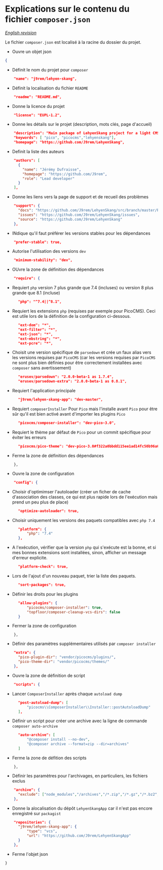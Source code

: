 # Explications sur le contenu du fichier `composer.json`

_[English revision](../en/composer-file-explanations.md)_

Le fichier `composer.json` est localisé à la racine du dossier du projet.

 - Ouvre un objet json
  ```json
  {
  ```
 - Définit le nom du projet pour `composer`
  ```json
      "name": "j9rem/lehyen-skang",
  ```
 - Définit la localisation du fichier `README`
  ```json
      "readme": "README.md",
  ```
 - Donne la licence du projet
  ```json
      "license": "EUPL-1.2",
  ```
 - Donne les détails sur le projet (description, mots clés, page d'accueil)
  ```json
      "description": "Main package of LehyenSkang project for a light CMS based on PicoCMS",
      "keywords": [ "pico", "picocms","lehyenskang"],
      "homepage": "https://github.com/J9rem/LehyenSkang",
  ```
 - Definit la liste des auteurs
  ```json
      "authors": [
        {
          "name": "Jérémy Dufraisse",
          "homepage": "https://github.com/J9rem",
          "role": "Lead developer"
        }
      ],
  ```
 - Donne les liens vers la page de support et de recueil des problèmes
  ```json
      "support": {
        "docs": "https://github.com/J9rem/LehyenSkang/src/branch/master/README.md",
        "issues": "https://github.com/J9rem/LehyenSkang/issues",
        "source": "https://github.com/J9rem/LehyenSkang"
      },
  ```
 - INdique qu'il faut préférer les versions stables pour les dépendances
  ```json
      "prefer-stable": true,
  ```
 - Autorise l'utilisation des versions `dev`
  ```json
      "minimum-stability": "dev",
  ```
 - OUvre la zone de définition des dépendances
  ```json
      "require": {
  ```
 - Requiert `php` version 7 plus grande que 7.4 (incluses) ou version 8 plus grande que 8.1 (incluse)
  ```json
        "php": "^7.4||^8.1",
  ```
 - Requiert les extensions `php` (requises par exemple pour PicoCMS). Ceci est utile lors de la définition de la configuration ci-dessous.
  ```json
        "ext-dom": "*",
        "ext-filter": "*",
        "ext-json": "*",
        "ext-mbstring": "*",
        "ext-pcre": "*",
  ```
 - Choisit une version spécifique de `parsedown` et crée un faux alias vers les versions requises par `PicoCMS` (car les versions requises par `PicoCMS` ne sont plus bien définies pour être correctement installées avec `composer` sans avertissement)
  ```json
        "erusev/parsedown": "2.0.0-beta-1 as 1.7.4",
        "erusev/parsedown-extra": "2.0.0-beta-1 as 0.8.1",
  ```
 - Requiert l'application principale
  ```json
        "j9rem/lehyen-skang-app": "dev-master",
  ```
 - Requiert `composerInstaller` Pour `Pico` mais l'installe avant `Pico` pour être sûr qu'il est bien activé avant d'importer les plugins `Pico`
  ```json
        "picocms/composer-installer": "dev-pico-3.0",
  ```
 - Requiert le thème par défaut de `Pico` pour un commit spécifique pour éviter les erreurs
  ```json
        "picocms/pico-theme": "dev-pico-3.0#f322a0bbdd115ee1ad14fc50b96a07e79b2a9bd4"
  ```
 - Ferme la zone de définition des dépendances
  ```
      },
  ```
 - Ouvre la zone de configuration
  ```json
      "config": {
  ```
 - Choisir d'optimimser l'autoloader (créer un ficher de cache d'association des classes, ce qui est plus rapide lors de l'exécution mais prend un peu plus de place)
  ```json
        "optimize-autoloader": true,
  ```
 - Choisir uniquement les versions des paquets compatibles avec `php 7.4`
  ```json
        "platform": {
            "php": "7.4"
        },
  ```
 - A l'exécution, vérifier que la version `php` qui s'exécute est la bonne, et si mes bonnes extensions sont installées, sinon, afficher un message d'erreur explicite.
  ```json
        "platform-check": true,
  ```
 - Lors de l'ajout d'un nouveau paquet, trier la liste des paquets.
  ```json
        "sort-packages": true,
  ```
 - Définir les droits pour les plugins
  ```json
        "allow-plugins": {
            "picocms/composer-installer": true,
            "topfloor/composer-cleanup-vcs-dirs": false
        }
  ```
 - Fermer la zone de configuration
  ```
      },
  ```
 - Définir des paramètres supplémentaires utilisés par `composer installer`
  ```json
      "extra": {
        "pico-plugin-dir": "vendor/picocms/plugins/",
        "pico-theme-dir": "vendor/picocms/themes/"
      },
  ```
 - Ouvre la zone de définition de script
  ```json
      "scripts": {
  ```
 - Lancer `ComposerInstaller` après chaque `autoload dump`
  ```json
        "post-autoload-dump": [
            "picocms\\ComposerInstaller\\Installer::postAutoloadDump"
        ],
  ```
 - Définir un script pour créer une archive avec la ligne de commande `composer auto-archive`
  ```json
        "auto-archive": [
            "@composer install --no-dev",
            "@composer archive --format=zip --dir=archives"
        ]
  ```
 - Ferme la zone de défition des scripts
  ```
      },
  ```
 - Définir les paramètres pour l'archivages, en particuliers, les fichiers exclus
  ```json
      "archive": {
        "exclude": ["node_modules","/archives","/*.zip","/*.gz","/*.bz2","vendor/picocms/plugins/*/tests/"]
      },
  ```
 - Donne la alocalisation du dépôt `LehyenSkangApp` car il n'est pas encore enregistré sur `packagist`
  ```json
      "repositories": {
        "j9rem/lehyen-skang-app": {
            "type": "vcs",
            "url": "https://github.com/J9rem/LehyenSkangApp"
        }
      },
  ```
 - Ferme l'objet json
  ```
  }
  ```